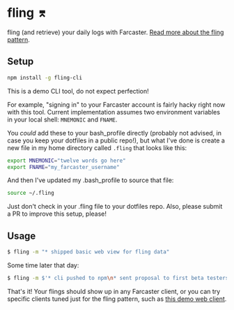 # fling ⌆

fling (and retrieve) your daily logs with Farcaster. [Read more about the fling pattern](https://gist.github.com/whatrocks/b4b7c306b307c3c707f0d6256fe9afb0).

## Setup

```bash
npm install -g fling-cli
```

This is a demo CLI tool, do not expect perfection!

For example, "signing in" to your Farcaster account is fairly hacky right now with this tool. Current implementation assumes two environment variables in your local shell: `MNEMONIC` and `FNAME`. 

You *could* add these to your bash_profile directly (probably not advised, in case you keep your dotfiles in a public repo!), but what I've done is create a new file in my home directory called `.fling` that looks like this:

```bash
export MNEMONIC="twelve words go here"
export FNAME="my_farcaster_username"
```

And then I've updated my .bash_profile to source that file:

```bash
source ~/.fling
```

Just don't check in your .fling file to your dotfiles repo. Also, please submit a PR to improve this setup, please!

## Usage

```bash
$ fling -m "* shipped basic web view for fling data"
```

Some time later that day:

```bash
$ fling -m $'* cli pushed to npm\n* sent proposal to first beta testers'
```

That's it! Your flings should show up in any Farcaster client, or you can try specific clients tuned just for the fling pattern, such as [this demo web client](https://whatrocks.github.io/fling-web).